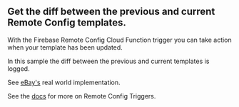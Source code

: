 ## Get the diff between the previous and current Remote Config templates.

With the Firebase Remote Config Cloud Function trigger you can take action when your template has been updated.

In this sample the diff between the previous and current templates is logged.

See [eBay's](https://github.com/eBay/firebase-remote-config-monitor) real world implementation.

See the [docs](https://firebase.google.com/docs/functions/rc-events) for more on Remote Config Triggers.
